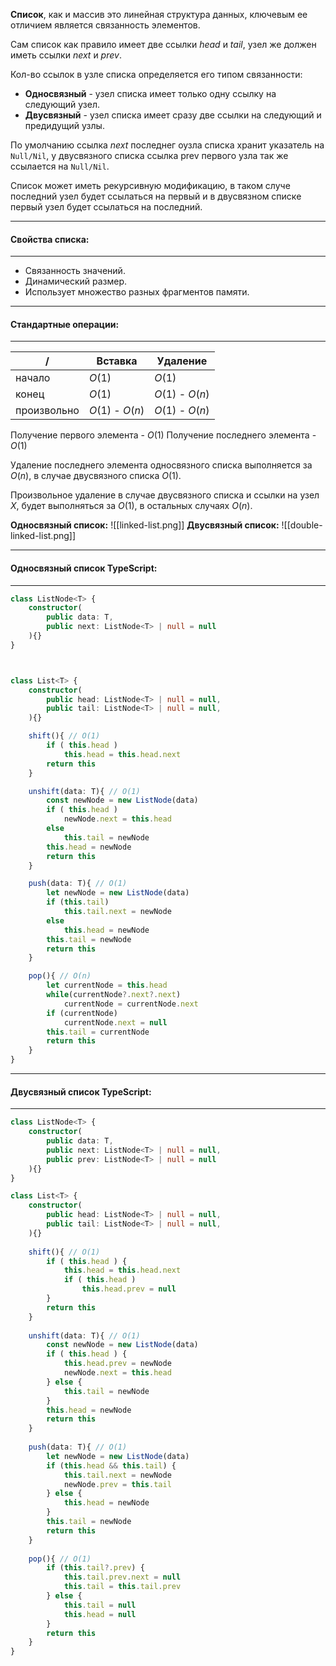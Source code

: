 
**Список**, как и массив это линейная структура данных, ключевым ее отличием является связанность элементов. 

Сам список как правило имеет две ссылки *head* и *tail*, узел же должен иметь ссылки *next* и *prev*.

Кол-во ссылок в узле списка определяется его типом связанности:
- **Односвязный** - узел списка имеет только одну ссылку на следующий узел.
- **Двусвязный** - узел списка имеет сразу две ссылки на следующий и предидущий узлы.

По умолчанию ссылка *next* последнег оузла списка хранит указатель на `Null/Nil`, у двусвязного списка ссылка prev первого узла так же ссылается на `Null/Nil`. 

Список может иметь рекурсивную модификацию, в таком случе последний узел будет ссылаться на первый и в двусвязном списке первый узел будет ссылаться на последний.



---
#### Свойства списка:
----
- Связанность значений.
- Динамический размер.
- Использует множество разных фрагментов памяти.



---
#### Стандартные операции:
---
|      /      | Вставка | Удаление |
| ----------- | ------- | -------- |
| начало      | $O(1)$ | $O(1)$ |
| конец       | $O(1)$ | $O(1)$ - $O(n)$ |
| произвольно | $O(1)$ - $O(n)$ | $O(1)$ - $O(n)$ |

Получение первого элемента - $O(1)$
Получение последнего элемента - $O(1)$

Удаление последнего элемента односвязного списка выполняется за $O(n)$, в случае двусвязного списка $O(1)$.

Произвольное удаление в случае двусвязного списка и ссылки на узел $X$, будет выполняться за $O(1)$, в остальных случаях $O(n)$.

**Односвязный список:**
![[linked-list.png]]
**Двусвязный список:**
![[double-linked-list.png]]



---
#### Односвязный список TypeScript:
---
```ts
class ListNode<T> {
	constructor(
		public data: T,
		public next: ListNode<T> | null = null
	){}
}



class List<T> {
	constructor(
		public head: ListNode<T> | null = null,
		public tail: ListNode<T> | null = null,
	){}

	shift(){ // O(1)
		if ( this.head )
			this.head = this.head.next
		return this
	}

	unshift(data: T){ // O(1)
		const newNode = new ListNode(data)
		if ( this.head )
			newNode.next = this.head
		else
			this.tail = newNode
		this.head = newNode
		return this
	}

	push(data: T){ // O(1)
		let newNode = new ListNode(data)
		if (this.tail)
			this.tail.next = newNode
		else
			this.head = newNode
		this.tail = newNode
		return this
	}

	pop(){ // O(n)
		let currentNode = this.head
		while(currentNode?.next?.next)
			currentNode = currentNode.next
		if (currentNode)
			currentNode.next = null
		this.tail = currentNode
		return this
	}
}
```



---
#### Двусвязный список TypeScript:
---
```ts
class ListNode<T> {
    constructor(
        public data: T,
        public next: ListNode<T> | null = null,
        public prev: ListNode<T> | null = null
    ){}
}

class List<T> {
    constructor(
        public head: ListNode<T> | null = null,
        public tail: ListNode<T> | null = null,
    ){}
    
    shift(){ // O(1)
        if ( this.head ) {
            this.head = this.head.next
            if ( this.head )
	            this.head.prev = null
        }
        return this
    }
    
    unshift(data: T){ // O(1)
        const newNode = new ListNode(data)
        if ( this.head ) {
            this.head.prev = newNode
            newNode.next = this.head
        } else {
            this.tail = newNode
        }
        this.head = newNode
        return this
    }
    
    push(data: T){ // O(1)
        let newNode = new ListNode(data)
        if (this.head && this.tail) {
            this.tail.next = newNode
            newNode.prev = this.tail
        } else {
            this.head = newNode
        }
        this.tail = newNode
        return this
    }
    
    pop(){ // O(1)
        if (this.tail?.prev) {
            this.tail.prev.next = null
            this.tail = this.tail.prev
        } else {
            this.tail = null
            this.head = null
        }
        return this
    }
}
```